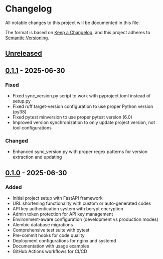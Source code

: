 # Changelog

All notable changes to this project will be documented in this file.

The format is based on [Keep a Changelog](https://keepachangelog.com/en/1.0.0/),
and this project adheres to [Semantic Versioning](https://semver.org/spec/v2.0.0.html).

## [Unreleased]

## [0.1.1] - 2025-06-30

### Fixed

- Fixed sync_version.py script to work with pyproject.toml instead of setup.py
- Fixed ruff target-version configuration to use proper Python version (py38)
- Fixed pytest minversion to use proper pytest version (6.0)
- Improved version synchronization to only update project version, not tool configurations

### Changed

- Enhanced sync_version.py with proper regex patterns for version extraction and updating

## [0.1.0] - 2025-06-30

### Added

- Initial project setup with FastAPI framework
- URL shortening functionality with custom or auto-generated codes
- API key authentication system with bcrypt encryption
- Admin token protection for API key management
- Environment-aware configuration (development vs production modes)
- Alembic database migrations
- Comprehensive test suite with pytest
- Pre-commit hooks for code quality
- Deployment configurations for nginx and systemd
- Documentation with usage examples
- GitHub Actions workflows for CI/CD

[Unreleased]: https://github.com/rsmith/ezcs-url-shortener/compare/v0.1.1...HEAD
[0.1.1]: https://github.com/rsmith/ezcs-url-shortener/compare/v0.1.0...v0.1.1
[0.1.0]: https://github.com/rsmith/ezcs-url-shortener/releases/tag/v0.1.0
